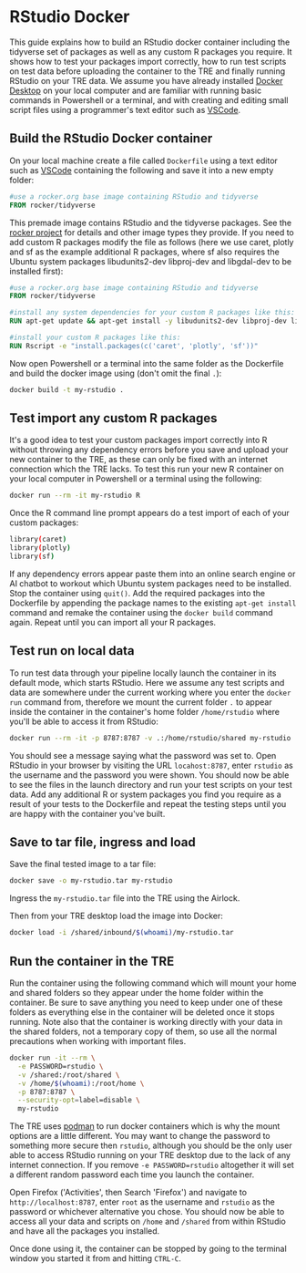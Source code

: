 # RStudio Docker
This guide explains how to build an RStudio docker container including the tidyverse set of packages as well as any custom R packages you require. It shows how to test your packages import correctly, how to run test scripts on test data before uploading the container to the TRE and finally running RStudio on your TRE data. We assume you have already installed [Docker Desktop](https://www.docker.com/products/docker-desktop/) on your local computer and are familiar with running basic commands in Powershell or a terminal, and with creating and editing small script files using a programmer's text editor such as [VSCode](https://code.visualstudio.com/).

## Build the RStudio Docker container
On your local machine create a file called `Dockerfile` using a text editor such as [VSCode](https://code.visualstudio.com/) containing the following and save it into a new empty folder:

```Dockerfile
#use a rocker.org base image containing RStudio and tidyverse
FROM rocker/tidyverse
```

This premade image contains RStudio and the tidyverse packages. See the [rocker project](https://rocker-project.org/images/versioned/rstudio.html) for details and other image types they provide. If you need to add custom R packages modify the file as follows (here we use caret, plotly and sf as the example additional R packages, where sf also requires the Ubuntu system packages libudunits2-dev libproj-dev and libgdal-dev to be installed first):

```Dockerfile
#use a rocker.org base image containing RStudio and tidyverse
FROM rocker/tidyverse

#install any system dependencies for your custom R packages like this:
RUN apt-get update && apt-get install -y libudunits2-dev libproj-dev libgdal-dev

#install your custom R packages like this:
RUN Rscript -e "install.packages(c('caret', 'plotly', 'sf'))"
```

Now open Powershell or a terminal into the same folder as the Dockerfile and build the docker image using (don't omit the final `.`):
```bash
docker build -t my-rstudio .
```

## Test import any custom R packages
It's a good idea to test your custom packages import correctly into R without throwing any dependency errors before you save and upload your new container to the TRE, as these can only be fixed with an internet connection which the TRE lacks. To test this run your new R container on your local computer in Powershell or a terminal using the following:

```bash
docker run --rm -it my-rstudio R
```

Once the R command line prompt appears do a test import of each of your custom packages:

```bash
library(caret)
library(plotly)
library(sf)
```

If any dependency errors appear paste them into an online search engine or AI chatbot to workout which Ubuntu system packages need to be installed. Stop the container using `quit()`. Add the required packages into the Dockerfile by appending the package names to the existing `apt-get install` command and remake the container using the `docker build` command again. Repeat until you can import all your R packages.

## Test run on local data

To run test data through your pipeline locally launch the container in its default mode, which starts RStudio. Here we assume any test scripts and data are somewhere under the current working where you enter the `docker run` command from, therefore we mount the current folder `.` to appear inside the container in the container's home folder `/home/rstudio` where you'll be able to access it from RStudio:

```bash
docker run --rm -it -p 8787:8787 -v .:/home/rstudio/shared my-rstudio
```

You should see a message saying what the password was set to. Open RStudio in your browser by visiting the URL `locahost:8787`, enter `rstudio` as the username and the password you were shown. You should now be able to see the files in the launch directory and run your test scripts on your test data. Add any additional R or system packages you find you require as a result of your tests to the Dockerfile and repeat the testing steps until you are happy with the container you've built.

## Save to tar file, ingress and load
Save the final tested image to a tar file:
```bash
docker save -o my-rstudio.tar my-rstudio
```

Ingress the `my-rstudio.tar` file into the TRE using the Airlock.

Then from your TRE desktop load the image into Docker:
```bash
docker load -i /shared/inbound/$(whoami)/my-rstudio.tar
```

## Run the container in the TRE
Run the container using the following command which will mount your home and shared folders so they appear under the home folder within the container. Be sure to save anything you need to keep under one of these folders as everything else in the container will be deleted once it stops running. Note also that the container is working directly with your data in the shared folders, not a temporary copy of them, so use all the normal precautions when working with important files.

```bash
docker run -it --rm \
  -e PASSWORD=rstudio \
  -v /shared:/root/shared \
  -v /home/$(whoami):/root/home \
  -p 8787:8787 \
  --security-opt=label=disable \
  my-rstudio
```

The TRE uses [podman](https://podman.io/) to run docker containers which is why the mount options are a little different. You may want to change the password to something more secure then `rstudio`, although you should be the only user able to access RStudio running on your TRE desktop due to the lack of any internet connection. If you remove `-e PASSWORD=rstudio` altogether it will set a different random password each time you launch the container.

Open Firefox ('Activities', then Search 'Firefox') and navigate to `http://localhost:8787`, enter `root` as the username and `rstudio` as the password or whichever alternative you chose. You should now be able to access all your data and scripts on `/home` and `/shared` from within RStudio and have all the packages you installed.

Once done using it, the container can be stopped by going to the terminal window you started it from and hitting `CTRL-C`.
